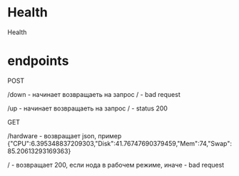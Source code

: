 # Health

Health

# endpoints

POST

/down - начинает возвращаеть на запрос / - bad request

/up - начинает возвращаеть на запрос / - status 200


GET

/hardware - возвращает json, пример {"CPU":6.395348837209303,"Disk":41.76747690379459,"Mem":74,"Swap":85.20613293169363} 

/ - возвращает 200, если нода в рабочем режиме, иначе - bad request